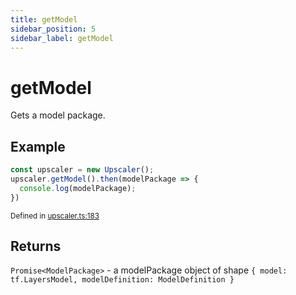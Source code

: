 ```yaml
---
title: getModel
sidebar_position: 5
sidebar_label: getModel
---
```


# getModel

Gets a model package.

## Example

```javascript
const upscaler = new Upscaler();
upscaler.getModel().then(modelPackage => {
  console.log(modelPackage);
})
```

<small className="gray">Defined in <a target="_blank" href="https://github.com/thekevinscott/UpscalerJS/tree/main/packages/upscalerjs/src/upscaler.ts#L183">upscaler.ts:183</a></small>

## Returns

`Promise<ModelPackage>` - a modelPackage object of shape ```{ model: tf.LayersModel, modelDefinition: ModelDefinition }```